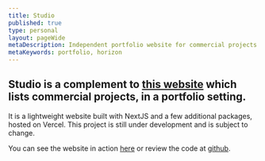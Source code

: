 ```yaml
---
title: Studio
published: true
type: personal
layout: pageWide
metaDescription: Independent portfolio website for commercial projects.
metaKeywords: portfolio, horizon
---
```


## Studio is a complement to [this website](/projects/horizon) which lists commercial projects, in a portfolio setting.

It is a lightweight website built with NextJS and a few additional packages, hosted on Vercel. This project is still under development and is subject to change.

You can see the website in action [here](https://studio.patrikarvidsson.com) or review the code at [github](https://github.com/patrikarvidsson/horizon-studio).
